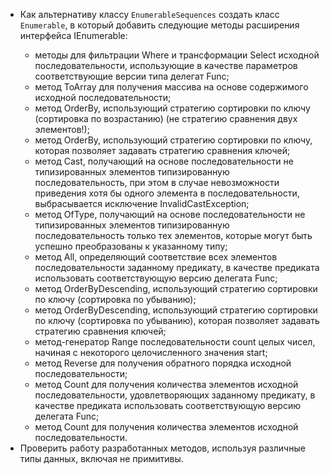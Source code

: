 - Как альтернативу классу `EnumerableSequences` создать класс `Enumerable`, в который добавить следующие методы расширения интерфейса IEnumerable<T>:
    - методы для фильтрации Where и трансформации Select исходной последовательности, использующие в качестве параметров соответствующие версии типа делегат Func;
    - метод ToArray для получения массива на основе содержимого исходной последовательности;
    - метод OrderBy, использующий стратегию сортировки по ключу (сортировка по возрастанию) (не стратегию сравнения двух элементов!); 
    - метод OrderBy, использующий стратегию сортировки по ключу, которая позволяет задавать стратегию сравнения ключей; 
    - метод Cast, получающий на основе последовательности не типизированных элементов типизированную последовательность, при этом в случае невозможности приведения хотя бы одного элемента в последовательности, выбрасывается исключение InvalidCastException;
    - метод OfType, получающий на основе последовательности не типизированных элементов типизированную последовательность только тех элементов, которые могут быть успешно преобразованы к указанному типу;
    - метод All, определяющий соответствие всех элементов последовательности заданному предикату, в качестве предиката использовать соответствующую версию делегата Func;
    - метод OrderByDescending, использующий стратегию сортировки по ключу (сортировка по убыванию);
    - метод OrderByDescending, использующий стратегию сортировки по ключу (сортировка по убыванию), которая позволяет задавать стратегию сравнения ключей;
    - метод-генератор Range последовательности count целых чисел, начиная с некоторого целочисленного значения start;
    - метод Reverse для получения обратного порядка исходной последовательности;
    - метод Count для получения количества элементов исходной последовательности, удовлетворяющих заданному предикату, в качестве предиката использовать соответствующую версию делегата Func;
    - метод Count для получения количества элементов исходной последовательности.
- Проверить работу разработанных методов, используя различные типы данных, включая не примитивы.
